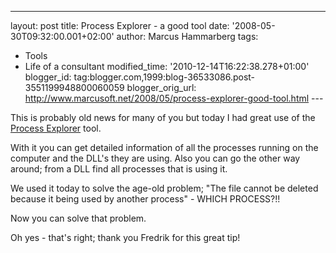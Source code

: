---
layout: post
title: Process Explorer - a good tool
date: '2008-05-30T09:32:00.001+02:00'
author: Marcus Hammarberg
tags:
  - Tools
  - Life of a consultant
modified_time: '2010-12-14T16:22:38.278+01:00'
blogger_id: tag:blogger.com,1999:blog-36533086.post-3551199948800060059
blogger_orig_url: http://www.marcusoft.net/2008/05/process-explorer-good-tool.html ---

This is probably old news for many of you but today I had great use of
the
<a href="http://technet.microsoft.com/en-us/sysinternals/bb896653.aspx"
target="_blank">Process Explorer</a> tool.

With it you can get detailed information of all the processes running on
the computer and the DLL's they are using. Also you can go the other way
around; from a DLL find all processes that is using it.

We used it today to solve the age-old problem; "The file cannot be
deleted because it being used by another process" - WHICH PROCESS?!!

Now you can solve that problem.

Oh yes - that's right; thank you Fredrik for this great tip!
